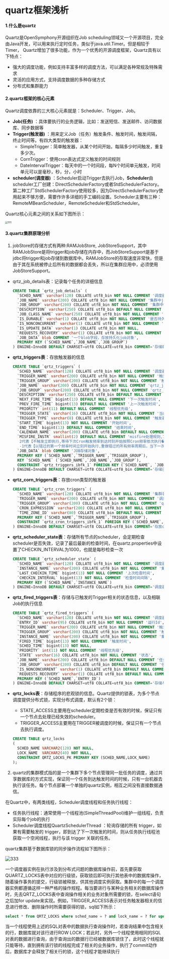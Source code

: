 # quartz框架浅析

#### 1.什么是quartz

Quartz是OpenSymphony开源组织在Job scheduling领域又一个开源项目，完全由Java开发，可以用来执行定时任务，类似于java.util.Timer。但是相较于Timer， Quartz增加了很多功能，作为一个优秀的开源调度框架，Quartz具有以下特点：

- 强大的调度功能，例如支持丰富多样的调度方法，可以满足各种常规及特殊需求
- 灵活的应用方式，支持调度数据的多种存储方式
- 分布式和集群能力



#### 2.quartz框架的核心元素

Quartz调度依靠的三大核心元素就是：Scheduler、Trigger、Job。

- **Job(任务)**  ：具体要执行的业务逻辑，比如：发送短信、发送邮件、访问数据库、同步数据等
- **Trigger(触发器)**  ：用来定义Job（任务）触发条件、触发时间，触发间隔，终止时间等。有四大类型的触发器：
  - SimpleTrigger：简单触发器，从某个时间开始，每隔多少时间触发，重复多少次。
  - CornTrigger：使用cron表达式定义触发的时间规则
  - DateIntervalTrigger：每天中的一个时间段，每N个时间单元触发，时间单元可以是毫秒，秒，分，小时
- **scheduler(调度器)** ：Scheduler启动Trigger去执行Job，**Scheduler**由scheduler工厂创建：DirectSchedulerFactory或者StdSchedulerFactory。第二种工厂StdSchedulerFactory使用较多，因为DirectSchedulerFactory使用起来不够方便，需要作许多详细的手工编码设置。Scheduler主要有三种：RemoteMBeanScheduler，RemoteScheduler和StdScheduler。

Quartz核心元素之间的关系如下图所示：

<img src="/Users/shepherdmy/Desktop/WechatIMG458.png" alt="1111" style="zoom:50%;" />



#### 3.quartz集群原理分析

1)  jobStore的存储方式有两种:RAMJobStore, JobStoreSupport，其中RAMJobStore是将trigger和job存储在内存中，而JobStoreSupport是基于jdbc将trigger和job存储到数据库中。RAMJobStore的存取速度非常快，但是由于其在系统被停止后所有的数据都会丢失，所以在集群应用中，必须使用JobStoreSupport。

- qrtz_job_details表：记录每个任务的详细信息

  ```sql
  CREATE TABLE `qrtz_job_details` (
    `SCHED_NAME` varchar(120) COLLATE utf8_bin NOT NULL COMMENT '调度器名,集群环境中使用,必须使用同一个名称——集群环境下”逻辑”相同的scheduler,默认为QuartzScheduler',
    `JOB_NAME` varchar(200) COLLATE utf8_bin NOT NULL COMMENT '集群中job的名字',
    `JOB_GROUP` varchar(200) COLLATE utf8_bin NOT NULL COMMENT '集群中job的所属组的名字',
    `DESCRIPTION` varchar(250) COLLATE utf8_bin DEFAULT NULL COMMENT '描述',
    `JOB_CLASS_NAME` varchar(250) COLLATE utf8_bin NOT NULL COMMENT '集群中个note job实现类的完全包名,quartz就是根据这个路径到classpath找到该job类',
    `IS_DURABLE` varchar(1) COLLATE utf8_bin NOT NULL COMMENT '是否持久化,把该属性设置为1，quartz会把job持久化到数据库中',
    `IS_NONCONCURRENT` varchar(1) COLLATE utf8_bin NOT NULL COMMENT '是否并行，该属性可以通过注解配置',
    `IS_UPDATE_DATA` varchar(1) COLLATE utf8_bin NOT NULL,
    `REQUESTS_RECOVERY` varchar(1) COLLATE utf8_bin NOT NULL COMMENT '当一个scheduler失败后，其他实例可以发现那些执行失败的Jobs，若是1，那么该Job会被其他实例重新执行，否则对应的Job只能释放等待下次触发',
    `JOB_DATA` blob COMMENT '一个blob字段，存放持久化job对象',
    PRIMARY KEY (`SCHED_NAME`,`JOB_NAME`,`JOB_GROUP`)
  ) ENGINE=InnoDB DEFAULT CHARSET=utf8 COLLATE=utf8_bin COMMENT='存储每一个已配置的 Job 的详细信息';
  
  ```

- **qrtz_triggers表**：存放触发器的信息

  ```sql
  CREATE TABLE `qrtz_triggers` (
    `SCHED_NAME` varchar(120) COLLATE utf8_bin NOT NULL COMMENT '调度器名，和配置文件org.quartz.scheduler.instanceName保持一致',
    `TRIGGER_NAME` varchar(200) COLLATE utf8_bin NOT NULL COMMENT '触发器的名字',
    `TRIGGER_GROUP` varchar(200) COLLATE utf8_bin NOT NULL COMMENT '触发器所属组的名字',
    `JOB_NAME` varchar(200) COLLATE utf8_bin NOT NULL COMMENT 'qrtz_job_details表job_name的外键',
    `JOB_GROUP` varchar(200) COLLATE utf8_bin NOT NULL COMMENT 'qrtz_job_details表job_group的外键',
    `DESCRIPTION` varchar(250) COLLATE utf8_bin DEFAULT NULL COMMENT '描述',
    `NEXT_FIRE_TIME` bigint(13) DEFAULT NULL COMMENT '下一次触发时间',
    `PREV_FIRE_TIME` bigint(13) DEFAULT NULL COMMENT '上一次触发时间',
    `PRIORITY` int(11) DEFAULT NULL COMMENT '线程优先级',
    `TRIGGER_STATE` varchar(16) COLLATE utf8_bin NOT NULL COMMENT '当前trigger状态，设置为ACQUIRED,如果设置为WAITING,则job不会触发',
    `TRIGGER_TYPE` varchar(8) COLLATE utf8_bin NOT NULL COMMENT '触发器类型',
    `START_TIME` bigint(13) NOT NULL COMMENT '开始时间',
    `END_TIME` bigint(13) DEFAULT NULL COMMENT '结束时间',
    `CALENDAR_NAME` varchar(200) COLLATE utf8_bin DEFAULT NULL COMMENT '日历名称',
    `MISFIRE_INSTR` smallint(2) DEFAULT NULL COMMENT 'misfire处理规则,1代表【以当前时间为触发频率立刻触发一次，然后按照Cron频率依次执行】,
     2代表【不触发立即执行,等待下次Cron触发频率到达时刻开始按照Cron频率依次执行�】,
     -1代表【以错过的第一个频率时间立刻开始执行,重做错过的所有频率周期后，当下一次触发频率发生时间大于当前时间后，再按照正常的Cron频率依次执行】',
    `JOB_DATA` blob COMMENT 'JOB存储对象',
    PRIMARY KEY (`SCHED_NAME`,`TRIGGER_NAME`,`TRIGGER_GROUP`),
    KEY `SCHED_NAME` (`SCHED_NAME`,`JOB_NAME`,`JOB_GROUP`),
    CONSTRAINT `qrtz_triggers_ibfk_1` FOREIGN KEY (`SCHED_NAME`, `JOB_NAME`, `JOB_GROUP`) REFERENCES `qrtz_job_details` (`SCHED_NAME`, `JOB_NAME`, `JOB_GROUP`)
  ) ENGINE=InnoDB DEFAULT CHARSET=utf8 COLLATE=utf8_bin COMMENT='存储已配置的 Trigger 的信息';
  ```

- **qrtz_corn_triggers表**：存放cron类型的触发器

  ```sql
  CREATE TABLE `qrtz_cron_triggers` (
    `SCHED_NAME` varchar(120) COLLATE utf8_bin NOT NULL COMMENT '集群名',
    `TRIGGER_NAME` varchar(200) COLLATE utf8_bin NOT NULL COMMENT '调度器名,qrtz_triggers表trigger_name的外键',
    `TRIGGER_GROUP` varchar(200) COLLATE utf8_bin NOT NULL COMMENT 'qrtz_triggers表trigger_group的外键',
    `CRON_EXPRESSION` varchar(200) COLLATE utf8_bin NOT NULL COMMENT 'cron表达式',
    `TIME_ZONE_ID` varchar(80) COLLATE utf8_bin DEFAULT NULL COMMENT '时区ID',
    PRIMARY KEY (`SCHED_NAME`,`TRIGGER_NAME`,`TRIGGER_GROUP`),
    CONSTRAINT `qrtz_cron_triggers_ibfk_1` FOREIGN KEY (`SCHED_NAME`, `TRIGGER_NAME`, `TRIGGER_GROUP`) REFERENCES `qrtz_triggers` (`SCHED_NAME`, `TRIGGER_NAME`, `TRIGGER_GROUP`)
  ) ENGINE=InnoDB DEFAULT CHARSET=utf8 COLLATE=utf8_bin COMMENT='存放cron类型的触发器';
  ```

- **qrtz_scheduler_state表**：存储所有节点的scheduler，会定期检查scheduler是否失效，记录了最后最新的检查时间，在quartz.properties中设置了CHECKIN_INTERVAL为1000，也就是每秒检查一次

  ```sql
  CREATE TABLE `qrtz_scheduler_state` (
    `SCHED_NAME` varchar(120) COLLATE utf8_bin NOT NULL COMMENT '调度器名称，集群名',
    `INSTANCE_NAME` varchar(200) COLLATE utf8_bin NOT NULL COMMENT '集群中实例ID，配置文件中org.quartz.scheduler.instanceId的配置',
    `LAST_CHECKIN_TIME` bigint(13) NOT NULL COMMENT '上次检查时间',
    `CHECKIN_INTERVAL` bigint(13) NOT NULL COMMENT '检查时间间隔',
    PRIMARY KEY (`SCHED_NAME`,`INSTANCE_NAME`)
  ) ENGINE=InnoDB DEFAULT CHARSET=utf8 COLLATE=utf8_bin COMMENT='调度器状态';
  ```

- **qrtz_fired_triggers表**：存储与已触发的Trigger相关的状态信息，以及相联Job的执行信息

  ```sql
  CREATE TABLE `qrtz_fired_triggers` (
    `SCHED_NAME` varchar(120) COLLATE utf8_bin NOT NULL COMMENT '调度器名称，集群名',
    `ENTRY_ID` varchar(95) COLLATE utf8_bin NOT NULL COMMENT '运行Id',
    `TRIGGER_NAME` varchar(200) COLLATE utf8_bin NOT NULL COMMENT '触发器名',
    `TRIGGER_GROUP` varchar(200) COLLATE utf8_bin NOT NULL COMMENT '触发器组',
    `INSTANCE_NAME` varchar(200) COLLATE utf8_bin NOT NULL COMMENT '集群中实例ID',
    `FIRED_TIME` bigint(13) NOT NULL COMMENT '触发时间',
    `SCHED_TIME` bigint(13) NOT NULL,
    `PRIORITY` int(11) NOT NULL COMMENT '线程优先级',
    `STATE` varchar(16) COLLATE utf8_bin NOT NULL COMMENT '状态',
    `JOB_NAME` varchar(200) COLLATE utf8_bin DEFAULT NULL COMMENT '任务名',
    `JOB_GROUP` varchar(200) COLLATE utf8_bin DEFAULT NULL COMMENT '任务组',
    `IS_NONCONCURRENT` varchar(1) COLLATE utf8_bin DEFAULT NULL COMMENT '是否并行',
    `REQUESTS_RECOVERY` varchar(1) COLLATE utf8_bin DEFAULT NULL COMMENT '是否恢复',
    PRIMARY KEY (`SCHED_NAME`,`ENTRY_ID`)
  ) ENGINE=InnoDB DEFAULT CHARSET=utf8 COLLATE=utf8_bin COMMENT='存储与已触发的 Trigger 相关的状态信息，以及相联 Job 的执行信息';
  ```

- **qrtz_locks表**：存储程序的悲观锁的信息。Quartz提供的锁表，为多个节点调度提供分布式锁，实现分布式调度，默认有2个锁：

  - STATE_ACCESS主要用在scheduler定期检查是否有效的时候，保证只有一个节点去处理已经失效的scheduler。
  - TRIGGER_ACCESS主要用在TRIGGER被调度的时候，保证只有一个节点去执行调度。

  ```sql
  CREATE TABLE qrtz_locks
  (
    SCHED_NAME VARCHAR2(120) NOT NULL,
    LOCK_NAME  VARCHAR2(40) NOT NULL,
    CONSTRAINT QRTZ_LOCKS_PK PRIMARY KEY (SCHED_NAME,LOCK_NAME)
  );
  ```

2)  quartz的集群模式指的是一个集群下多个节点管理同一批任务的调度，通过共享数据库的方式实现，保证同一个任务到达触发时间的时候，只有一台机器去执行该任务。每个节点部署一个单独的quartz实例，相互之间没有直接数据通信。

在Quartz中，有两类线程，Scheduler调度线程和任务执行线程：

- 任务执行线程：通常使用一个线程池(SimpleThreadPool)维护一组线程，负责实际每个job的执行
- Scheduler调度线程QuartzSchedulerThread ：轮询存储的所有 trigger，如果有需要触发的 trigger，即到达了下一次触发的时间，则从任务执行线程池获取一个空闲线程，执行与该 trigger 关联的任务。

quartz集群基于数据库锁的同步操作流程如下图所示：

![333](https://awps-assets.meituan.net/mit-x/blog-images-bundle-2014/05dac2dd.png)

一个调度器实例在执行涉及到分布式问题的数据库操作前，首先要获取QUARTZ_LOCKS表中对应的行级锁，获取锁后即可执行其他表中的数据库操作，随着操作事务的提交，行级锁被释放，供其他调度实例获取。集群中的每一个调度器实例都遵循这样一种严格的操作规程。每当要进行与某种业务相关的数据库操作时，先去QRTZ_LOCKS表中查询操作相关的业务对象所需要的锁，在select语句之后加for update来实现。例如，TRIGGER_ACCESS表示对任务触发器相关的信息进行修改、删除操作时所需要获得的锁，sql如下所示：

```sql
select * from QRTZ_LOCKS where sched_name = ? and lock_name = ? for update
```

当一个线程使用上述的SQL对表中的数据执行查询操作时，若查询结果中包含相关的行，数据库就对该行进行ROW LOCK；若此时，另外一个线程使用相同的SQL对表的数据进行查询，由于查询出的数据行已经被数据库锁住了，此时这个线程就只能等待，直到拥有该行锁的线程完成了相关的业务操作，执行了commit动作后，数据库才会释放了相关行的锁，这个线程才能继续执行